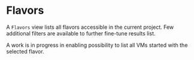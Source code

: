 # Flavors

A `Flavors` view lists all flavors accessible in the current project. Few
additional filters are available to further fine-tune results list.

A work is in progress in enabling possibility to list all VMs started with the
selected flavor.
